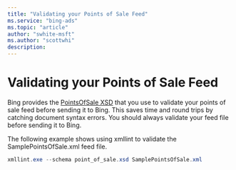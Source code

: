```yaml
---
title: "Validating your Points of Sale Feed"
ms.service: "bing-ads"
ms.topic: "article"
author: "swhite-msft"
ms.author: "scottwhi"
description: 
---
```

# Validating your Points of Sale Feed
Bing provides the [PointsOfSale XSD](https://bhacstatic.blob.core.windows.net/schemas/point_of_sale.xsd) that you use to validate your points of sale feed before sending it to Bing. This saves time and round trips by catching document syntax errors. You should always validate your feed file before sending it to Bing.

The following example shows using xmllint to validate the SamplePointsOfSale.xml feed file.

```powershell
xmllint.exe --schema point_of_sale.xsd SamplePointsOfSale.xml
```
